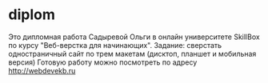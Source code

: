 # diplom
Это дипломная работа Садыревой Ольги в онлайн университете SkillBox по курсу "Веб-верстка для начинающих".
Задание: сверстать одностраничный сайт по трем макетам (дисктоп, планшет и мобильная версия) 
Готовую работу можно посмотреть по адресу http://webdevekb.ru

